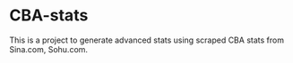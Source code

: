 # CBA-stats

This is a project to generate advanced stats using scraped CBA stats from Sina.com, Sohu.com.

